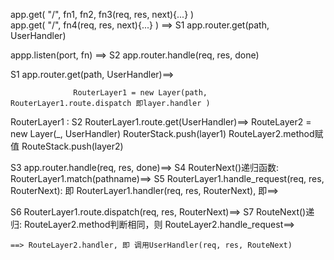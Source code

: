 app.get( "/", fn1, fn2, fn3(req, res, next){...} )  
app.get( "/", fn4(req, res, next){...} )
  ==> S1 app.router.get(path, UserHandler)


appp.listen(port, fn) ==> S2 app.router.handle(req, res, done)



S1 app.router.get(path, UserHandler)==>

                  RouterLayer1 = new Layer(path, RouterLayer1.route.dispatch 即layer.handler )
  RouterLayer1 : S2 RouterLayer1.route.get(UserHandler)==> RouteLayer2 = new Layer(_, UserHandler)
                  RouterStack.push(layer1)                 RouteLayer2.method赋值
                                                           RouteStack.push(layer2)


S3 app.router.handle(req, res, done)==> S4 RouterNext()递归函数:
  RouterLayer1.match(pathname)==> S5 RouterLayer1.handle_request(req, res, RouterNext):
    即 RouterLayer1.handler(req, res, RouterNext), 即==>
    
  S6 RouterLayer1.route.dispatch(req, res, RouterNext)==> 
    S7 RouteNext()递归: RouteLayer2.method判断相同，则 RouteLayer2.handle_request==>
      
    ==> RouteLayer2.handler, 即 调用UserHandler(req, res, RouteNext)
                                               